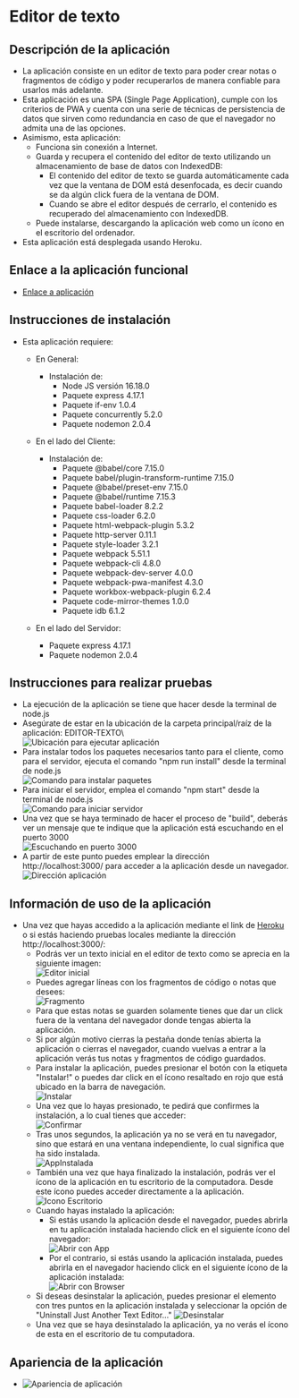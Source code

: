 # Editor de texto

## Descripción de la aplicación  

* La aplicación consiste en un editor de texto para poder crear notas o fragmentos de código y poder recuperarlos de manera confiable para usarlos más adelante.
* Esta aplicación es una SPA (Single Page Application), cumple con los criterios de PWA y cuenta con una serie de técnicas de persistencia de datos que sirven como redundancia en caso de que el navegador no admita una de las opciones.
* Asimismo, esta aplicación:
    * Funciona sin conexión a Internet.
    * Guarda y recupera el contenido del editor de texto utilizando un almacenamiento de base de datos con IndexedDB:
        * El contenido del editor de texto se guarda automáticamente cada vez que la ventana de DOM está desenfocada, es decir cuando se da algún click fuera de la ventana de DOM.
        * Cuando se abre el editor después de cerrarlo, el contenido es recuperado del almacenamiento con IndexedDB.
    * Puede instalarse, descargando la aplicación web como un ícono en el escritorio del ordenador.
* Esta aplicación está desplegada usando Heroku.
    
## Enlace a la aplicación funcional

* [Enlace a aplicación]()

## Instrucciones de instalación  

* Esta aplicación requiere:

    * En General:
      * Instalación de:
        * Node JS versión 16.18.0
        * Paquete express 4.17.1
        * Paquete if-env 1.0.4
        * Paquete concurrently 5.2.0
        * Paquete nodemon 2.0.4

    * En el lado del Cliente:
      * Instalación de: 
        * Paquete @babel/core 7.15.0
        * Paquete babel/plugin-transform-runtime 7.15.0
        * Paquete @babel/preset-env 7.15.0
        * Paquete @babel/runtime 7.15.3
        * Paquete babel-loader 8.2.2
        * Paquete css-loader 6.2.0
        * Paquete html-webpack-plugin 5.3.2
        * Paquete http-server 0.11.1
        * Paquete style-loader 3.2.1
        * Paquete webpack 5.51.1
        * Paquete webpack-cli 4.8.0
        * Paquete webpack-dev-server 4.0.0
        * Paquete webpack-pwa-manifest 4.3.0
        * Paquete workbox-webpack-plugin 6.2.4
        * Paquete code-mirror-themes 1.0.0
        * Paquete idb 6.1.2

    * En el lado del Servidor:
        * Paquete express 4.17.1
        * Paquete nodemon 2.0.4

## Instrucciones para realizar pruebas 

* La ejecución de la aplicación se tiene que hacer desde la terminal de node.js
* Asegúrate de estar en la ubicación de la carpeta principal/raíz de la aplicación: EDITOR-TEXTO\      
  ![Ubicación para ejecutar aplicación](./images/Path.JPG)
* Para instalar todos los paquetes necesarios tanto para el cliente, como para el servidor, ejecuta el comando "npm run install" desde la terminal de node.js  
  ![Comando para instalar paquetes](./images/Install.JPG)
* Para iniciar el servidor, emplea el comando "npm start" desde la terminal de node.js      
  ![Comando para iniciar servidor](./images/Iniciar.JPG)
* Una vez que se haya terminado de hacer el proceso de "build", deberás ver un mensaje que te indique que la aplicación está escuchando en el puerto 3000  
  ![Escuchando en puerto 3000](./images/Listening.JPG)
* A partir de este punto puedes emplear la dirección http://localhost:3000/ para acceder a la aplicación desde un navegador.  
  ![Dirección aplicación](./images/Direccion.JPG)

## Información de uso de la aplicación

* Una vez que hayas accedido a la aplicación mediante el link de [Heroku]() o si estás haciendo pruebas locales mediante la dirección http://localhost:3000/:
  * Podrás ver un texto inicial en el editor de texto como se aprecia en la siguiente imagen:  
      ![Editor inicial](./images/EditorInicial.JPG) 
  * Puedes agregar líneas con los fragmentos de código o notas que desees:  
      ![Fragmento](./images/Fragmento.JPG) 
  * Para que estas notas se guarden solamente tienes que dar un click fuera de la ventana del navegador donde tengas abierta la aplicación.
  * Si por algún motivo cierras la pestaña donde tenías abierta la aplicación o cierras el navegador, cuando vuelvas a entrar a la aplicación verás tus notas y fragmentos de código guardados.
  * Para instalar la aplicación, puedes presionar el botón con la etiqueta "Instalar!" o puedes dar click en el ícono resaltado en rojo que está ubicado en la barra de navegación.  
      ![Instalar](./images/Instalar.JPG) 
  * Una vez que lo hayas presionado, te pedirá que confirmes la instalación, a lo cual tienes que acceder:  
      ![Confirmar](./images/Confirmar.JPG) 
  * Tras unos segundos, la aplicación ya no se verá en tu navegador, sino que estará en una ventana independiente, lo cual significa que ha sido instalada.  
      ![AppInstalada](./images/AppInstalada.JPG)
  * También una vez que haya finalizado la instalación, podrás ver el ícono de la aplicación en tu escritorio de la computadora. Desde este ícono puedes acceder directamente a la aplicación.  
      ![Icono Escritorio](./images/IconoEscritorio.JPG)
  * Cuando hayas instalado la aplicación:
    * Si estás usando la aplicación desde el navegador, puedes abrirla en tu aplicación instalada haciendo click en el siguiente ícono del navegador:    
        ![Abrir con App](./images/OpenApp.JPG)
    * Por el contrario, si estás usando la aplicación instalada, puedes abrirla en el navegador haciendo click en el siguiente ícono de la aplicación instalada:    
        ![Abrir con Browser](./images/OpenBrowser.JPG)
  * Si deseas desinstalar la aplicación, puedes presionar el elemento con tres puntos en la aplicación instalada y seleccionar la opción de "Uninstall Just Another Text Editor..."
      ![Desinstalar](./images/Desinstalar.JPG)
  * Una vez que se haya desinstalado la aplicación, ya no verás el ícono de esta en el escritorio de tu computadora.


## Apariencia de la aplicación

* ![Apariencia de aplicación](./images/Apariencia.JPG)
